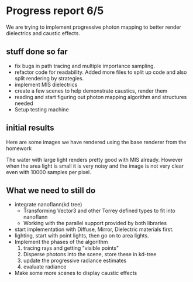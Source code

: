 # Progress report 6/5
We are trying to implement progressive photon mapping to better render dielectrics and caustic effects.
## stuff done so far
 - fix bugs in path tracing and multiple importance sampling.
 - refactor code for readability. Added more files to split up code and also split rendering by strategies.
 - implement MIS dielectrics
 - create a few scenes to help demonstrate caustics, render them
 - reading and start figuring out photon mapping algorithm and structures needed
 - Setup testing machine

## initial results
Here are some images we have rendered using the base renderer from the homework


The water with large light renders pretty good with MIS already. However when the area light is small it is very noisy and the image is not very clear even with 10000 samples per pixel.

## What we need to still do
 - integrate nanoflann(kd tree)
   - Transforming Vector3 and other Torrey defined types to fit into nanoflann
   - Working with the parallel support provided by both libraries
 - start implementation with Diffuse, Mirror, Dielectric materials first.
 - lighting, start with point lights, then go on to area lights.
 - Implement the phases of the algorithm
   1. tracing rays and getting "visible points"
   2. Disperse photons into the scene, store these in kd-tree
   3. update the progressive radiance estimates
   4. evaluate radiance
 - Make some more scenes to display caustic effects